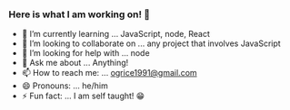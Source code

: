 ### Here is what I am working on! 👋

- 🌱 I’m currently learning ... JavaScript, node, React
- 👯 I’m looking to collaborate on ... any project that involves JavaScript
- 🤔 I’m looking for help with ... node
- 💬 Ask me about ... Anything!
- 📫 How to reach me: ... ogrice1991@gmail.com
- 😄 Pronouns: ... he/him
- ⚡ Fun fact: ... I am self taught! 😁
